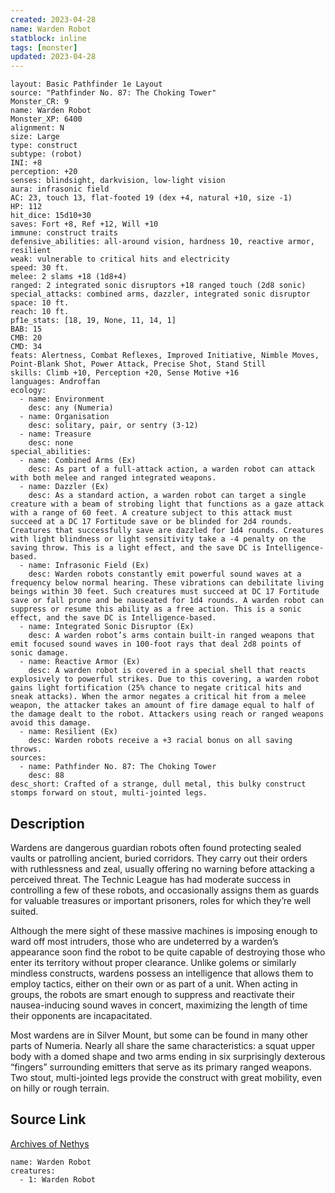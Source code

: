```yaml
---
created: 2023-04-28
name: Warden Robot
statblock: inline
tags: [monster]
updated: 2023-04-28
---
```

```statblock
layout: Basic Pathfinder 1e Layout
source: "Pathfinder No. 87: The Choking Tower"
Monster_CR: 9
name: Warden Robot
Monster_XP: 6400
alignment: N
size: Large
type: construct
subtype: (robot)
INI: +8
perception: +20
senses: blindsight, darkvision, low-light vision
aura: infrasonic field
AC: 23, touch 13, flat-footed 19 (dex +4, natural +10, size -1)
HP: 112
hit_dice: 15d10+30
saves: Fort +8, Ref +12, Will +10
immune: construct traits
defensive_abilities: all-around vision, hardness 10, reactive armor, resilient
weak: vulnerable to critical hits and electricity
speed: 30 ft.
melee: 2 slams +18 (1d8+4)
ranged: 2 integrated sonic disruptors +18 ranged touch (2d8 sonic)
special_attacks: combined arms, dazzler, integrated sonic disruptor
space: 10 ft.
reach: 10 ft.
pf1e_stats: [18, 19, None, 11, 14, 1]
BAB: 15
CMB: 20
CMD: 34
feats: Alertness, Combat Reflexes, Improved Initiative, Nimble Moves, Point-Blank Shot, Power Attack, Precise Shot, Stand Still
skills: Climb +10, Perception +20, Sense Motive +16
languages: Androffan
ecology:
  - name: Environment
    desc: any (Numeria)
  - name: Organisation
    desc: solitary, pair, or sentry (3-12)
  - name: Treasure
    desc: none
special_abilities:
  - name: Combined Arms (Ex)
    desc: As part of a full-attack action, a warden robot can attack with both melee and ranged integrated weapons.
  - name: Dazzler (Ex)
    desc: As a standard action, a warden robot can target a single creature with a beam of strobing light that functions as a gaze attack with a range of 60 feet. A creature subject to this attack must succeed at a DC 17 Fortitude save or be blinded for 2d4 rounds. Creatures that successfully save are dazzled for 1d4 rounds. Creatures with light blindness or light sensitivity take a -4 penalty on the saving throw. This is a light effect, and the save DC is Intelligence-based.
  - name: Infrasonic Field (Ex)
    desc: Warden robots constantly emit powerful sound waves at a frequency below normal hearing. These vibrations can debilitate living beings within 30 feet. Such creatures must succeed at DC 17 Fortitude save or fall prone and be nauseated for 1d4 rounds. A warden robot can suppress or resume this ability as a free action. This is a sonic effect, and the save DC is Intelligence-based.
  - name: Integrated Sonic Disruptor (Ex)
    desc: A warden robot’s arms contain built-in ranged weapons that emit focused sound waves in 100-foot rays that deal 2d8 points of sonic damage.
  - name: Reactive Armor (Ex)
    desc: A warden robot is covered in a special shell that reacts explosively to powerful strikes. Due to this covering, a warden robot gains light fortification (25% chance to negate critical hits and sneak attacks). When the armor negates a critical hit from a melee weapon, the attacker takes an amount of fire damage equal to half of the damage dealt to the robot. Attackers using reach or ranged weapons avoid this damage.
  - name: Resilient (Ex)
    desc: Warden robots receive a +3 racial bonus on all saving throws.
sources:
  - name: Pathfinder No. 87: The Choking Tower
    desc: 88
desc_short: Crafted of a strange, dull metal, this bulky construct stomps forward on stout, multi-jointed legs.
```
## Description
Wardens are dangerous guardian robots often found protecting sealed vaults or patrolling ancient, buried corridors. They carry out their orders with ruthlessness and zeal, usually offering no warning before attacking a perceived threat. The Technic League has had moderate success in controlling a few of these robots, and occasionally assigns them as guards for valuable treasures or important prisoners, roles for which they’re well suited.

Although the mere sight of these massive machines is imposing enough to ward off most intruders, those who are undeterred by a warden’s appearance soon find the robot to be quite capable of destroying those who enter its territory without proper clearance. Unlike golems or similarly mindless constructs, wardens possess an intelligence that allows them to employ tactics, either on their own or as part of a unit. When acting in groups, the robots are smart enough to suppress and reactivate their nausea-inducing sound waves in concert, maximizing the length of time their opponents are incapacitated.

Most wardens are in Silver Mount, but some can be found in many other parts of Numeria. Nearly all share the same characteristics: a squat upper body with a domed shape and two arms ending in six surprisingly dexterous “fingers” surrounding emitters that serve as its primary ranged weapons. Two stout, multi-jointed legs provide the construct with great mobility, even on hilly or rough terrain.
## Source Link
[Archives of Nethys](https://aonprd.com/MonsterDisplay.aspx?ItemName=Warden%20Robot)
```encounter-table
name: Warden Robot
creatures:
  - 1: Warden Robot
```
